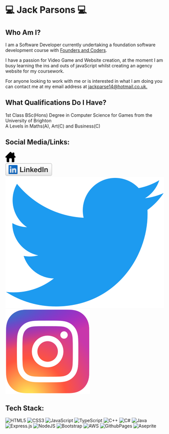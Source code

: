 # :computer: Jack Parsons :computer:

## Who Am I?

<p>I am a Software Developer currently undertaking a foundation software development course with <a href="https://www.foundersandcoders.com/">Founders and Coders</a>.</p>
<p>I have a passion for Video Game and Website creation, at the moment I am busy learning the ins and outs of javaScript whilst creating an agency website for my coursework. </p>
<p>For anyone looking to work with me or is interested in what I am doing you can contact me at my email address at <a href="mailto: jackparse14@hotmail.co.uk">jackparse14@hotmail.co.uk.</a></p>

## What Qualifications Do I Have?

1st Class BSc(Hons) Degree in Computer Science for Games from the University of Brighton \
A Levels in Maths(A), Art(C) and Business(C)

## Social Media/Links:

<dl>
  <dt>
     <a href="https://jackparsonsportfolio.co.uk/">
        <img src="assets/portfolio.svg" alt="Portfolio Website">
     </a>
  </dt>
  <dt>
     <a href="https://www.linkedin.com/in/jack-parsons-in/">
        <img src="assets/linkedin.svg" alt="LinkedIn">
     </a>
  </dt>
  <dt>
     <a href="https://twitter.com/jackparse14">
        <img src="assets/twitter.svg" alt="Twitter">
     </a>
  </dt>
  <dt>
     <a href="https://www.instagram.com/jackparsecompsci/">
        <img src="assets/instagram.svg" alt="Instagram">
     </a>
  </dt>
</dl>

## Tech Stack:

![HTML5](https://img.shields.io/badge/html5-%23E34F26.svg?style=for-the-badge&logo=html5&logoColor=white) ![CSS3](https://img.shields.io/badge/css3-%231572B6.svg?style=for-the-badge&logo=css3&logoColor=white) ![JavaScript](https://img.shields.io/badge/javascript-%23323330.svg?style=for-the-badge&logo=javascript&logoColor=%23F7DF1E) ![TypeScript](https://img.shields.io/badge/typescript-%23007ACC.svg?style=for-the-badge&logo=typescript&logoColor=white) ![C++](https://img.shields.io/badge/c++-%2300599C.svg?style=for-the-badge&logo=c%2B%2B&logoColor=white) ![C#](https://img.shields.io/badge/c%23-%23239120.svg?style=for-the-badge&logo=csharp&logoColor=white) ![Java](https://img.shields.io/badge/java-%23ED8B00.svg?style=for-the-badge&logo=openjdk&logoColor=white) ![Express.js](https://img.shields.io/badge/express.js-%23404d59.svg?style=for-the-badge&logo=express&logoColor=%2361DAFB) ![NodeJS](https://img.shields.io/badge/node.js-6DA55F?style=for-the-badge&logo=node.js&logoColor=white) ![Bootstrap](https://img.shields.io/badge/bootstrap-%238511FA.svg?style=for-the-badge&logo=bootstrap&logoColor=white) ![AWS](https://img.shields.io/badge/AWS-%23FF9900.svg?style=for-the-badge&logo=amazon-aws&logoColor=white) ![GithubPages](https://img.shields.io/badge/github%20pages-121013?style=for-the-badge&logo=github&logoColor=white) ![Aseprite](https://img.shields.io/badge/Aseprite-FFFFFF?style=for-the-badge&logo=Aseprite&logoColor=#7D929E)

<!--
**jackparse14/jackparse14** is a ✨ _special_ ✨ repository because its `README.md` (this file) appears on your GitHub profile.

Here are some ideas to get you started:

- 🔭 I’m currently working on ...
- 🌱 I’m currently learning ...
- 👯 I’m looking to collaborate on ...
- 🤔 I’m looking for help with ...
- 💬 Ask me about ...
- 📫 How to reach me: ...
- 😄 Pronouns: ...
- ⚡ Fun fact: ...
-->
